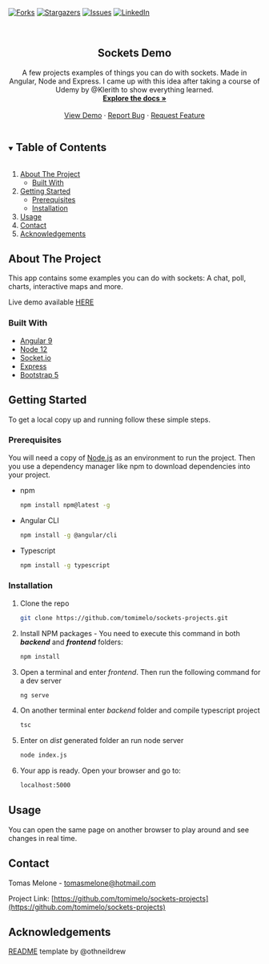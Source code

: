 <!-- PROJECT SHIELDS -->
[![Forks][forks-shield]][forks-url]
[![Stargazers][stars-shield]][stars-url]
[![Issues][issues-shield]][issues-url]
[![LinkedIn][linkedin-shield]][linkedin-url]

<!-- PROJECT LOGO -->
<br />
<p align="center">

  <h2 align="center">Sockets Demo</h2>

  <p align="center">
    A few projects examples of things you can do with sockets. Made in Angular, Node and Express. I came up with this idea after taking a course of Udemy by @Klerith to show everything learned.
    <br />
    <a href="https://github.com/tomimelo/sockets-projects"><strong>Explore the docs »</strong></a>
    <br />
    <br />
    <a href="https://angular-node-sockets-demo.herokuapp.com/">View Demo</a>
    ·
    <a href="https://github.com/tomimelo/sockets-projects/issues">Report Bug</a>
    ·
    <a href="https://github.com/tomimelo/sockets-projects/issues">Request Feature</a>
  </p>
</p>



<!-- TABLE OF CONTENTS -->
<details open="open">
  <summary><h2 style="display: inline-block">Table of Contents</h2></summary>
  <ol>
    <li>
      <a href="#about-the-project">About The Project</a>
      <ul>
        <li><a href="#built-with">Built With</a></li>
      </ul>
    </li>
    <li>
      <a href="#getting-started">Getting Started</a>
      <ul>
        <li><a href="#prerequisites">Prerequisites</a></li>
        <li><a href="#installation">Installation</a></li>
      </ul>
    </li>
    <li><a href="#usage">Usage</a></li>
    <li><a href="#contact">Contact</a></li>
    <li><a href="#acknowledgements">Acknowledgements</a></li>
  </ol>
</details>



<!-- ABOUT THE PROJECT -->
## About The Project

This app contains some examples you can do with sockets: A chat, poll, charts, interactive maps and more.

Live demo available [HERE](https://angular-node-sockets-demo.herokuapp.com/)

### Built With

* [Angular 9](https://angular.io/)
* [Node 12](https://nodejs.org/es/)
* [Socket.io](https://socket.io/)
* [Express](https://expressjs.com/es/)
* [Bootstrap 5](https://getbootstrap.com/)



<!-- GETTING STARTED -->
## Getting Started

To get a local copy up and running follow these simple steps.

### Prerequisites

You will need a copy of [Node.js](https://nodejs.org/es/) as an environment to run the project. Then you use a dependency manager like npm to download dependencies into your project.

* npm
  ```sh
  npm install npm@latest -g
  ```

* Angular CLI
  ```sh
  npm install -g @angular/cli
  ```

* Typescript
  ```sh
  npm install -g typescript
  ```

### Installation

1. Clone the repo
   ```sh
   git clone https://github.com/tomimelo/sockets-projects.git
   ```
2. Install NPM packages - You need to execute this command in both ***backend*** and ***frontend*** folders:
   ```sh
   npm install
   ```
3. Open a terminal and enter *frontend*. Then run the following command for a dev server
   ```sh
   ng serve
   ```
3. On another terminal enter *backend* folder and compile typescript project
   ```sh
   tsc
   ```
4. Enter on *dist* generated folder an run node server
   ```sh
   node index.js
   ```
5. Your app is ready. Open your browser and go to:
   ```sh
   localhost:5000
   ```


<!-- USAGE EXAMPLES -->
## Usage

You can open the same page on another browser to play around and see changes in real time.

<!-- CONTACT -->
## Contact

Tomas Melone - tomasmelone@hotmail.com

Project Link: [https://github.com/tomimelo/sockets-projects](https://github.com/tomimelo/sockets-projects)


<!-- ACKNOWLEDGEMENTS -->
## Acknowledgements

[README](https://github.com/othneildrew/Best-README-Template) template by @othneildrew

<!-- MARKDOWN LINKS & IMAGES -->
[forks-shield]: https://img.shields.io/github/forks/tomimelo/sockets-projects.svg?style=for-the-badge
[forks-url]: https://github.com/tomimelo/sockets-projects/network/members
[stars-shield]: https://img.shields.io/github/stars/tomimelo/sockets-projects.svg?style=for-the-badge
[stars-url]: https://github.com/tomimelo/sockets-projects/stargazers
[issues-shield]: https://img.shields.io/github/issues/tomimelo/sockets-projects.svg?style=for-the-badge
[issues-url]: https://github.com/tomimelo/sockets-projects/issues
[linkedin-shield]: https://img.shields.io/badge/-LinkedIn-black.svg?style=for-the-badge&logo=linkedin&colorB=555
[linkedin-url]: https://linkedin.com/in/tomasmelone